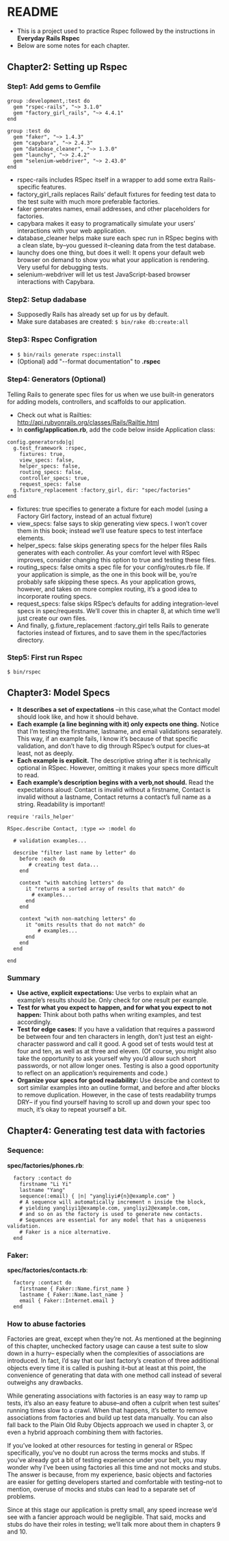 # README
+ This is a project used to practice Rspec followed by the instructions in **Everyday Rails Rspec**
+ Below are some notes for each chapter.

## Chapter2: Setting up Rspec

### Step1: Add gems to Gemfile

```
group :development,:test do
  gem "rspec-rails", "~> 3.1.0"
  gem "factory_girl_rails", "~> 4.4.1"
end

group :test do
  gem "faker", "~> 1.4.3"
  gem "capybara", "~> 2.4.3"
  gem "database_cleaner", "~> 1.3.0"
  gem "launchy", "~> 2.4.2"
  gem "selenium-webdriver", "~> 2.43.0"
end
```
+ rspec-rails includes RSpec itself in a wrapper to add some extra Rails-specific features.+ factory_girl_rails replaces Rails’ default fixtures for feeding test data to the test suite with much more preferable factories.+ faker generates names, email addresses, and other placeholders for factories.+ capybara makes it easy to programatically simulate your users’ interactionswith your web application.+ database_cleaner helps make sure each spec run in RSpec begins with a cleanslate, by–you guessed it–cleaning data from the test database.+ launchy does one thing, but does it well: It opens your default web browser on demand to show you what your application is rendering. Very useful fordebugging tests.+ selenium-webdriver will let us test JavaScript-based browser interactions withCapybara.

### Step2: Setup dadabase 
+ Supposedly Rails has already set up for us by default.
+ Make sure databases are created: ```$ bin/rake db:create:all```

### Step3: Rspec Configration 
+ ```$ bin/rails generate rspec:install```
+ (Optional) add "--format documentation" to **.rspec**

### Step4: Generators (Optional)
Telling Rails to generate spec files for us when we use built-in generators for adding models, controllers, and scaffolds to our application.

+ Check out what is Railties: http://api.rubyonrails.org/classes/Rails/Railtie.html
+ In **config/application.rb**, add the code below inside Application class:

```
config.generatorsdo|g|  g.test_framework :rspec,
    fixtures: true,    view_specs: false,    helper_specs: false,    routing_specs: false,    controller_specs: true,    request_specs: false  g.fixture_replacement :factory_girl, dir: "spec/factories"end
``` 

+ fixtures: true specifies to generate a fixture for each model (using a Factory Girl factory, instead of an actual fixture)+ view_specs: false says to skip generating view specs. I won’t cover them in this book; instead we’ll use feature specs to test interface elements.+ helper_specs: false skips generating specs for the helper files Rails generates with each controller. As your comfort level with RSpec improves, consider changing this option to true and testing these files.+ routing_specs: false omits a spec file for your config/routes.rb file. If your application is simple, as the one in this book will be, you’re probably safe skipping these specs. As your application grows, however, and takes on more complex routing, it’s a good idea to incorporate routing specs.+ request_specs: false skips RSpec’s defaults for adding integration-level specs in spec/requests. We’ll cover this in chapter 8, at which time we’ll just create our own files.+ And finally, g.fixture_replacement :factory_girl tells Rails to generate factories instead of fixtures, and to save them in the spec/factories directory.

### Step5: First run Rspec

```$ bin/rspec```

## Chapter3: Model Specs
+ **It describes a set of expectations** –in this case,what the Contact model should look like, and how it should behave.+ **Each example (a line beginning with it) only expects one thing.** Notice that I’m testing the firstname, lastname, and email validations separately. This way, if an example fails, I know it’s because of that specific validation, and don’t have to dig through RSpec’s output for clues–at least, not as deeply.+ **Each example is explicit.** The descriptive string after it is technically optional in RSpec. However, omitting it makes your specs more difficult to read.+ **Each example’s description begins with a verb,not should.** Read the expectations aloud: Contact is invalid without a firstname, Contact is invalid without a lastname, Contact returns a contact’s full name as a string. Readability is important!

```
require 'rails_helper'

RSpec.describe Contact, :type => :model do

  # validation examples...

  describe "filter last name by letter" do
    before :each do
	   # creating test data...
    end

    context "with matching letters" do
      it "returns a sorted array of results that match" do
        # examples...
      end
    end

    context "with non-matching letters" do
      it "omits results that do not match" do
		  # examples...
      end
    end
  end

end

```

### Summary

+ **Use active, explicit expectations:** Use verbs to explain what an example’s results should be. Only check for one result per example.+ **Test for what you expect to happen, and for what you expect to not happen:** Think about both paths when writing examples, and test accordingly. 
+ **Test for edge cases:** If you have a validation that requires a password be between four and ten characters in length, don’t just test an eight-character password and call it good. A good set of tests would test at four and ten, as well as at three and eleven. (Of course, you might also take the opportunity to ask yourself why you’d allow such short passwords, or not allow longer ones. Testing is also a good opportunity to reflect on an application’s requirementsand code.)
+ **Organize your specs for good readability:** Use describe and context to sort similar examples into an outline format, and before and after blocks to remove duplication. However, in the case of tests readability trumps DRY– if you find yourself having to scroll up and down your spec too much, it’s okay to repeat yourself a bit.

## Chapter4: Generating test data with factories

### Sequence:
**spec/factories/phones.rb**:

```
  factory :contact do
    firstname "Li Yi"
    lastname "Yang"
    sequence(:email) { |n| "yangliyi#{n}@example.com" }
    # A sequence will automatically increment n inside the block, 
    # yielding yangliyi1@example.com, yangliyi2@example.com,
    # and so on as the factory is used to generate new contacts.
    # Sequences are essential for any model that has a uniqueness validation.
    # Faker is a nice alternative.
  end
```

### Faker:

**spec/factories/contacts.rb**:

```
  factory :contact do
    firstname { Faker::Name.first_name }
    lastname { Faker::Name.last_name }
    email { Faker::Internet.email }
  end
```

### How to abuse factories

Factories are great, except when they’re not. As mentioned at the beginning of this chapter, unchecked factory usage can cause a test suite to slow down in a hurry– especially when the complexities of associations are introduced. In fact, I’d say that our last factory’s creation of three additional objects every time it is called is pushing it–but at least at this point, the convenience of generating that data with one method call instead of several outweighs any drawbacks.
While generating associations with factories is an easy way to ramp up tests, it’s also an easy feature to abuse–and often a culprit when test suites’ running times slow to a crawl. When that happens, it’s better to remove associations from factories and build up test data manually. You can also fall back to the Plain Old Ruby Objects approach we used in chapter 3, or even a hybrid approach combining them with factories.
If you’ve looked at other resources for testing in general or RSpec specifically, you’ve no doubt run across the terms mocks and stubs. If you’ve already got a bit of testing experience under your belt, you may wonder why I’ve been using factories all this time and not mocks and stubs. The answer is because, from my experience, basic objects and factories are easier for getting developers started and comfortable with testing–not to mention, overuse of mocks and stubs can lead to a separate set of problems.
Since at this stage our application is pretty small, any speed increase we’d see with a fancier approach would be negligible. That said, mocks and stubs do have their roles in testing; we’ll talk more about them in chapters 9 and 10.

